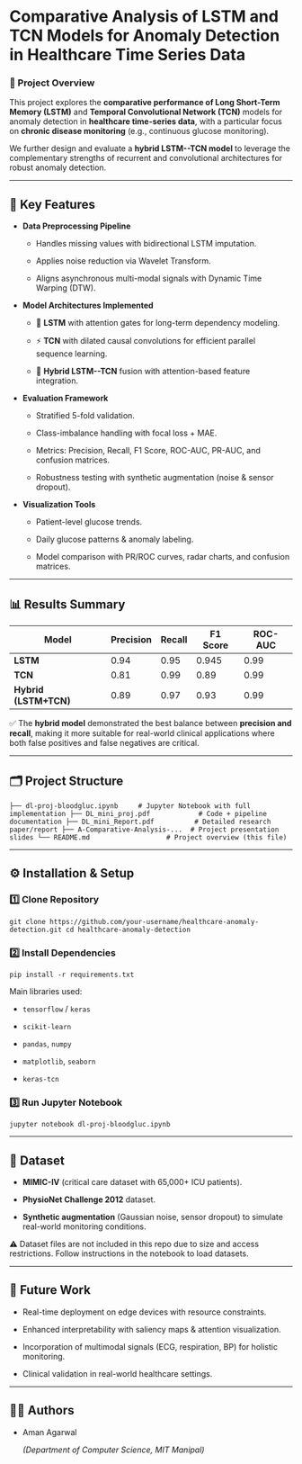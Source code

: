 Comparative Analysis of LSTM and TCN Models for Anomaly Detection in Healthcare Time Series Data
=================================================================================================

### 📌 Project Overview

This project explores the **comparative performance of Long Short-Term Memory (LSTM)** and **Temporal Convolutional Network (TCN)** models for anomaly detection in **healthcare time-series data**, with a particular focus on **chronic disease monitoring** (e.g., continuous glucose monitoring).

We further design and evaluate a **hybrid LSTM--TCN model** to leverage the complementary strengths of recurrent and convolutional architectures for robust anomaly detection.

* * * * *

🚀 Key Features
---------------

-   **Data Preprocessing Pipeline**

    -   Handles missing values with bidirectional LSTM imputation.

    -   Applies noise reduction via Wavelet Transform.

    -   Aligns asynchronous multi-modal signals with Dynamic Time Warping (DTW).

-   **Model Architectures Implemented**

    -   🧠 **LSTM** with attention gates for long-term dependency modeling.

    -   ⚡ **TCN** with dilated causal convolutions for efficient parallel sequence learning.

    -   🔗 **Hybrid LSTM--TCN** fusion with attention-based feature integration.

-   **Evaluation Framework**

    -   Stratified 5-fold validation.

    -   Class-imbalance handling with focal loss + MAE.

    -   Metrics: Precision, Recall, F1 Score, ROC-AUC, PR-AUC, and confusion matrices.

    -   Robustness testing with synthetic augmentation (noise & sensor dropout).

-   **Visualization Tools**

    -   Patient-level glucose trends.

    -   Daily glucose patterns & anomaly labeling.

    -   Model comparison with PR/ROC curves, radar charts, and confusion matrices.

* * * * *

📊 Results Summary
------------------

| Model | Precision | Recall | F1 Score | ROC-AUC |
| --- | --- | --- | --- | --- |
| **LSTM** | 0.94 | 0.95 | 0.945 | 0.99 |
| **TCN** | 0.81 | 0.99 | 0.89 | 0.99 |
| **Hybrid (LSTM+TCN)** | 0.89 | 0.97 | 0.93 | 0.99 |

✅ The **hybrid model** demonstrated the best balance between **precision and recall**, making it more suitable for real-world clinical applications where both false positives and false negatives are critical.

* * * * *

🗂️ Project Structure
---------------------

`├── dl-proj-bloodgluc.ipynb     # Jupyter Notebook with full implementation
├── DL_mini_proj.pdf            # Code + pipeline documentation
├── DL_mini_Report.pdf          # Detailed research paper/report
├── A-Comparative-Analysis-...  # Project presentation slides
└── README.md                   # Project overview (this file)`

* * * * *

⚙️ Installation & Setup
-----------------------

### 1️⃣ Clone Repository

`git clone https://github.com/your-username/healthcare-anomaly-detection.git
cd healthcare-anomaly-detection`

### 2️⃣ Install Dependencies

`pip install -r requirements.txt`

Main libraries used:

-   `tensorflow` / `keras`

-   `scikit-learn`

-   `pandas`, `numpy`

-   `matplotlib`, `seaborn`

-   `keras-tcn`

### 3️⃣ Run Jupyter Notebook

`jupyter notebook dl-proj-bloodgluc.ipynb`

* * * * *

📂 Dataset
----------

-   **MIMIC-IV** (critical care dataset with 65,000+ ICU patients).

-   **PhysioNet Challenge 2012** dataset.

-   **Synthetic augmentation** (Gaussian noise, sensor dropout) to simulate real-world monitoring conditions.

⚠️ Dataset files are not included in this repo due to size and access restrictions. Follow instructions in the notebook to load datasets.

* * * * *

🔮 Future Work
--------------

-   Real-time deployment on edge devices with resource constraints.

-   Enhanced interpretability with saliency maps & attention visualization.

-   Incorporation of multimodal signals (ECG, respiration, BP) for holistic monitoring.

-   Clinical validation in real-world healthcare settings.

* * * * *

👨‍💻 Authors
-------------

-   Aman Agarwal

    *(Department of Computer Science, MIT Manipal)*
